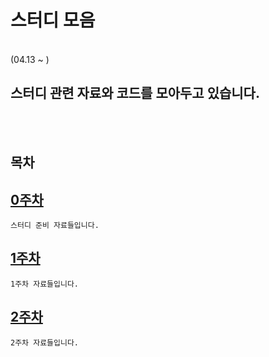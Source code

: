 # 스터디 모음
</br>
 (04.13 ~ )

 스터디 관련 자료와 코드를 모아두고 있습니다.
-

</br></br>

## 목차

[0주차](./0_Week/)
-
    스터디 준비 자료들입니다.

[1주차](./1_Week/)
-
    1주차 자료들입니다.

[2주차](./2_Week/)
-
    2주차 자료들입니다.
